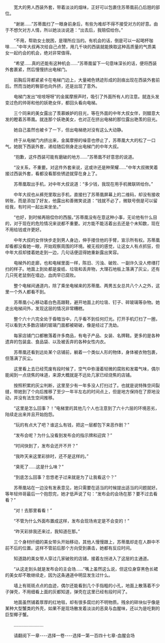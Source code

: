 <div class="read-content j_readContent" id="">
                <p>　　宽大的男人西装外套，带着淡淡的烟味，正好可以包裹住苏蒂凰前凸后翘的部位。<p>　　“谢谢……”苏蒂凰扫了一眼身前身后，有些为难却不得不接受对方的好意。由于不想欠对方人情，所以她淡淡说道：“出去后，我赔偿给你。”<p>　　“不用，帮助女士脱困，是理所应当的。有机会的话，倒是可以一起喝杯咖啡……”中年大叔再次给自己点赞，用几千块的西装就能换取这种高质量的气质美女一起约会的机会，绝对非常值得。<p>　　“希望……真的还能有这种机会……”苏蒂凰留下一句意味深长的话，便将西装外套裹紧，然后慢慢挤出电梯门。<p>　　前胸后背都紧紧卡在电梯门边上，大量褐色锈迹形成的刮痕出现在西装外套前后。然而当她的臀部也向外挤，还是出现了意外。<p>　　电梯门发出“吱吱呀呀”的金属摩擦声时，吸引了外面所有人的注意。就连头发变过色的帅哥和他的妖艳女伴，都回头看向电梯。<p>　　三个同来的美女露出了羡慕嫉妒的目光，等在外面的中年大叔女伴，则醋意大发的瞪着苏蒂凰。就连那个妖艳美女，也对正在挤出电梯的那位露出艳羡的目光。<p>　　她自己虽然也被卡了一下，但出电梯绝对没有这么大动静。<p>　　终于从电梯门内挤出来，金属摩擦的噪音也停止了，苏蒂凰大大的松了一口气。她脱下西装外套，递给随后侧身走出电梯门的中年大叔。<p>　　“抱歉，这件西装可能有磨破的地方……”苏蒂凰不好意思的说道。<p>　　“没关系，不重要。对这件外套来说，这或许还是种荣耀……”中年大叔微笑着接过西装外套，看都没看那些锈迹就穿在身上了。<p>　　苏蒂凰取出手机，对中年大叔说道：“多少钱，我现在用手机微联转给你。”<p>　　中年大叔也从裤兜里取出手机，直接扫了苏蒂凰屏幕上的二维码，却没有接收转账，而是添加了好友，他露出和善微笑说道：“钱就不必了，微联号倒是可以留给我，有时间一起出来坐坐。”<p>　　“也好，到时候再赔偿你的西服。”苏蒂凰没有在意这种小事，无论他有什么目的，对于现在的危险情况来说都不重要。对方能不能活着出去还是个未知数，现在不用给钱或许更好。<p>　　中年大叔的女伴快步走到男人身边，伸手搂住他的手臂，宣示所有权。苏蒂凰却看都没看她一眼，开始观察周围的环境。被无视的感觉，让这女人有点抓狂，但中年大叔却搂着她走到一边，几句话便逗得她重新露出笑容。<p>　　电梯外的走廊，也和电梯里面一样，陈旧、污浊、破败、一副许久没人修缮打扫的样子。地面上到处都是废纸、垃圾和丢弃物，大理石地板上落满了灰尘，还有几只死老鼠倒在墙边，血肉早已腐败。<p>　　整个电梯间通道内，除了乘坐电梯来的苏蒂凰、两男五女总共八个人之外，这里一个外人都看不到。<p>　　苏蒂凰小心移动着白色高跟鞋，避开地面上的垃圾、钉子、碎玻璃等杂物。她走出电梯间外，发现这层的情况非常糟糕。<p>　　整个六十六完全处于昏暗当中，几乎看不到任何灯光。打开手机灯扫了一圈，可以看到大多数店铺的玻璃门面都被砸破，像是经过了洗劫。<p>　　每家店铺门口都散落着许多商品，有电子产品、女装、名牌鞋。更多的是各种遗弃的包装盒、食品袋、以及被丢弃的各种女性内衣。<p>　　苏蒂凰还看到远处某个店铺前，躺着一个类似人形的物体，身体被衣物包裹，但落满了灰尘。<p>　　这里看上去已经荒废有段时候了，空气中弥漫着轻微的腐败和发霉气味，偶尔能闻到一点烧焦的味道，来源大概就是不远处几家已经烧焦的店铺。<p>　　按照积累的灰尘判断，这里至少有一年多没人打扫过了。也就是说特殊空间裂缝，带她到了个向后推移了至少一年半左右的时间点上，但是地方保持在了原地没动，并没有法生空间推移。<p>　　“这里是怎么回事？！”电梯里的其他几个人也注意到了六十六层的环境恶劣，陆续走出来并且开始抱怨。<p>　　“玩的有点大了吧？谁这么有钱，把这一层都包下来恶作剧？”<p>　　“发布会呢？为什么没看到发布会的指示牌和迎宾？”<p>　　“时间快到了，发布会还开不开？”<p>　　“我昨天来这里彩排时，还不是这样的。”<p>　　“臭死了……这是什么味？”<p>　　“到底怎么回事？忽悠老子过来就是为了让我看这个？”<p>　　苏蒂凰站在一边没有发表意见，她只需要在适当的时候提出适当的问题就好。等年轻帅哥最后一个抱怨完，她才低声说了句：“发布会的会场在那？要不过去看看？”<p>　　“对！去那里看看！”<p>　　“不管为什么外面布置成这样，发布会现场肯定是不会变的！”<p>　　“昨天彩排我还来过，我知道在那。”<p>　　三个身材纤细的美女带头开始移动，其他人慢慢跟上，苏蒂凰却走在人群中不前不后的位置。这样不管前后那个方向受到袭击，她都有反应时间。<p>　　知道路的美女带人穿过几家破败的店铺，接着左拐进入了这层的主通道。<p>　　“从这走到头就是发布会的主会场……”嘴上虽然这么说，但这位身穿黑色长裙的美女却不敢继续走，因为这条通道中明显发生过什么。<p>　　墙上有斑斑点点的血迹，偶尔还能看到几个手指粗的小孔，地面上散落着不少子弹壳，不用细看上面的灰都知道，弹壳在这里已经有段时间了。<p>　　地面虽然铺着厚厚的红地毯，却有很多腐烂的不明物质。残余的碎块似乎像是某种大型蟹类的外壳，如果不是现场散发着淡淡的恶臭与血腥味，还以为是吃剩的巨型椰子蟹。<p>　　……………………<p>　　请翻阅下一章----选择一卷----选择一第一百四十七章-血腥会场<p>　　<p> 
            </div>